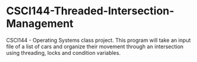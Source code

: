 # CSCI144-Threaded-Intersection-Management
CSCI144 - Operating Systems class project. This program will take an input file of a list of cars and organize their movement through an intersection using threading, locks and condition variables.
